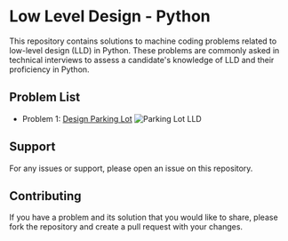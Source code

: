 # Low Level Design - Python

This repository contains solutions to machine coding problems related to low-level design (LLD) in Python. These problems are commonly asked in technical interviews to assess a candidate's knowledge of LLD and their proficiency in Python.

## Problem List

- Problem 1: [Design Parking Lot](https://github.com/abhaypaswan/lld-python/tree/main/Design_Parking_Lot)
![Parking Lot LLD](https://firebasestorage.googleapis.com/v0/b/techprimer-fbfe6.appspot.com/o/lld%2Fdesign_parking_lot.svg?alt=media&token=17f76ed9-4ca9-4d3e-a3b5-9897b8245f3e)

## Support

For any issues or support, please open an issue on this repository.

## Contributing

If you have a problem and its solution that you would like to share, please fork the repository and create a pull request with your changes.
